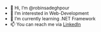 - 👋 Hi, I’m @robinsadeghpour
- 👀 I’m interested in Web-Development
- 🌱 I’m currently learning .NET Framework
- 📫 You can reach me via [LinkedIn](https://www.linkedin.com/in/robin-sadeghpour-faraj-204196230/) 
